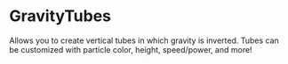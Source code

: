 # GravityTubes
Allows you to create vertical tubes in which gravity is inverted. Tubes can be customized with particle color, height, speed/power, and more!